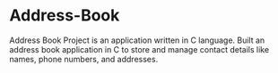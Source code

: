 # Address-Book
 Address Book Project is an application written in C language. Built an address book application in C to store  and manage contact details like names, phone numbers, and addresses.
